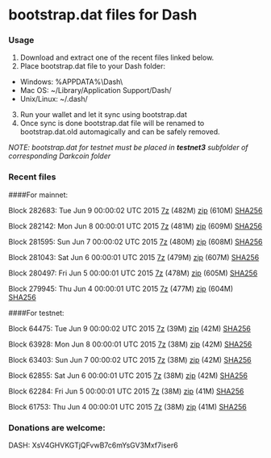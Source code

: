 # bootstrap.dat files for Dash

### Usage

1. Download and extract one of the recent files linked below.
2. Place bootstrap.dat file to your Dash folder:
 - Windows: %APPDATA%\Dash\
 - Mac OS: ~/Library/Application Support/Dash/
 - Unix/Linux: ~/.dash/
3. Run your wallet and let it sync using bootstrap.dat
4. Once sync is done bootstrap.dat file will be renamed to bootstrap.dat.old automagically and can be safely removed.

_NOTE: bootstrap.dat for testnet must be placed in **testnet3** subfolder of corresponding Darkcoin folder_

### Recent files

####For mainnet:

Block 282683: Tue Jun  9 00:00:02 UTC 2015 [7z](https://transfer.sh/qsZsR/bootstrap.dat.20150609.7z) (482M) [zip](https://transfer.sh/aHe9Z/bootstrap.dat.20150609.zip) (610M) [SHA256](https://transfer.sh/YbiQv/sha256.txt)

Block 282142: Mon Jun  8 00:00:01 UTC 2015 [7z](https://transfer.sh/cy9kP/bootstrap.dat.20150608.7z) (481M) [zip](https://transfer.sh/xHc1d/bootstrap.dat.20150608.zip) (609M) [SHA256](https://transfer.sh/mVHGN/sha256.txt)

Block 281595: Sun Jun  7 00:00:02 UTC 2015 [7z](https://transfer.sh/iMAVC/bootstrap.dat.20150607.7z) (480M) [zip](https://transfer.sh/ybyDy/bootstrap.dat.20150607.zip) (608M) [SHA256](https://transfer.sh/MEvjP/sha256.txt)

Block 281043: Sat Jun  6 00:00:01 UTC 2015 [7z](https://transfer.sh/13KDJG/bootstrap.dat.20150606.7z) (479M) [zip](https://transfer.sh/11I7Kv/bootstrap.dat.20150606.zip) (607M) [SHA256](https://transfer.sh/lJvQj/sha256.txt)

Block 280497: Fri Jun  5 00:00:01 UTC 2015 [7z](https://transfer.sh/1aSZVu/bootstrap.dat.20150605.7z) (478M) [zip](https://transfer.sh/15FUCC/bootstrap.dat.20150605.zip) (605M) [SHA256](https://transfer.sh/qaL6p/sha256.txt)

Block 279945: Thu Jun  4 00:00:01 UTC 2015 [7z](https://transfer.sh/KqfqU/bootstrap.dat.20150604.7z) (477M) [zip](https://transfer.sh/rZwxA/bootstrap.dat.20150604.zip) (604M) [SHA256](https://transfer.sh/DBjcv/sha256.txt)

####For testnet:

Block 64475: Tue Jun  9 00:00:02 UTC 2015 [7z](https://transfer.sh/nujYr/bootstrap.dat.20150609.7z) (39M) [zip](https://transfer.sh/icXjw/bootstrap.dat.20150609.zip) (42M) [SHA256](https://transfer.sh/rUIDY/sha256.txt)

Block 63928: Mon Jun  8 00:00:01 UTC 2015 [7z](https://transfer.sh/D3iF7/bootstrap.dat.20150608.7z) (38M) [zip](https://transfer.sh/vupHH/bootstrap.dat.20150608.zip) (42M) [SHA256](https://transfer.sh/IFHkg/sha256.txt)

Block 63403: Sun Jun  7 00:00:02 UTC 2015 [7z](https://transfer.sh/YUc3j/bootstrap.dat.20150607.7z) (38M) [zip](https://transfer.sh/obdoP/bootstrap.dat.20150607.zip) (42M) [SHA256](https://transfer.sh/adofc/sha256.txt)

Block 62855: Sat Jun  6 00:00:01 UTC 2015 [7z](https://transfer.sh/D5MCb/bootstrap.dat.20150606.7z) (38M) [zip](https://transfer.sh/11Vwp/bootstrap.dat.20150606.zip) (42M) [SHA256](https://transfer.sh/Dz0sx/sha256.txt)

Block 62284: Fri Jun  5 00:00:01 UTC 2015 [7z](https://transfer.sh/pwsea/bootstrap.dat.20150605.7z) (38M) [zip](https://transfer.sh/X568T/bootstrap.dat.20150605.zip) (41M) [SHA256](https://transfer.sh/pnbeL/sha256.txt)

Block 61753: Thu Jun  4 00:00:01 UTC 2015 [7z](https://transfer.sh/m3kQS/bootstrap.dat.20150604.7z) (38M) [zip](https://transfer.sh/JOe1p/bootstrap.dat.20150604.zip) (41M) [SHA256](https://transfer.sh/MTk35/sha256.txt)

### Donations are welcome:

DASH: XsV4GHVKGTjQFvwB7c6mYsGV3Mxf7iser6
